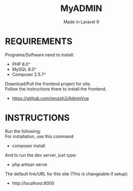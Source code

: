 <span align="center">
<h1>MyADMIN</h1>
<p>Made in Laravel 9</p>
</span>

# REQUIREMENTS

Programs/Software need to install:

-   PHP 8.0^
-   MySQL 8.0^
-   Composer 2.5.7^

Download/Pull the frontend project for site. <br>
Follow the instructions there to install the frontend.

-   https://github.com/renzoh2/AdminVue

# INSTRUCTIONS

Run the following: <br>
For installation, use this command:

-   composer install

And to run the dev server, just type:

-   php artisan serve

The default link/URL for this site (This is changeable if setup):

-   http://localhost:8000
